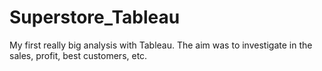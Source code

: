 # Superstore_Tableau
My first really big analysis with Tableau. The aim was to investigate in the sales, profit, best customers, etc.
